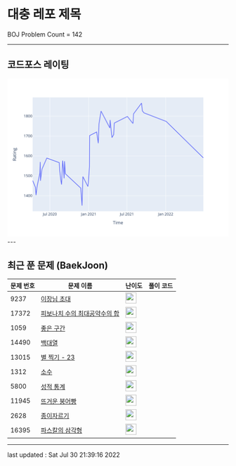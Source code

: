 # 대충 레포 제목

BOJ Problem Count = 142

---

## 코드포스 레이팅
[![Rating Graph](./cfStats.svg)](https://github.com/ingyu1008/Algorithm-Problem-Solving/blob/master/cfStats.html)---

## 최근 푼 문제 (BaekJoon)
| 문제 번호 | 문제 이름 | 난이도 | 풀이 코드 |
| --- | --- | --- | --- |
| 9237 | [이장님 초대](https://www.acmicpc.net/problem/9237) | <img height="25px" width="25px=" src="https://static.solved.ac/tier_small/6.svg"/> |  |
| 17372 | [피보나치 수의 최대공약수의 합](https://www.acmicpc.net/problem/17372) | <img height="25px" width="25px=" src="https://static.solved.ac/tier_small/24.svg"/> |  |
| 1059 | [좋은 구간](https://www.acmicpc.net/problem/1059) | <img height="25px" width="25px=" src="https://static.solved.ac/tier_small/6.svg"/> |  |
| 14490 | [백대열](https://www.acmicpc.net/problem/14490) | <img height="25px" width="25px=" src="https://static.solved.ac/tier_small/6.svg"/> |  |
| 13015 | [별 찍기 - 23](https://www.acmicpc.net/problem/13015) | <img height="25px" width="25px=" src="https://static.solved.ac/tier_small/6.svg"/> |  |
| 1312 | [소수](https://www.acmicpc.net/problem/1312) | <img height="25px" width="25px=" src="https://static.solved.ac/tier_small/6.svg"/> |  |
| 5800 | [성적 통계](https://www.acmicpc.net/problem/5800) | <img height="25px" width="25px=" src="https://static.solved.ac/tier_small/6.svg"/> |  |
| 11945 | [뜨거운 붕어빵](https://www.acmicpc.net/problem/11945) | <img height="25px" width="25px=" src="https://static.solved.ac/tier_small/2.svg"/> |  |
| 2628 | [종이자르기](https://www.acmicpc.net/problem/2628) | <img height="25px" width="25px=" src="https://static.solved.ac/tier_small/6.svg"/> |  |
| 16395 | [파스칼의 삼각형](https://www.acmicpc.net/problem/16395) | <img height="25px" width="25px=" src="https://static.solved.ac/tier_small/6.svg"/> |  |


---

last updated : Sat Jul 30 21:39:16 2022

